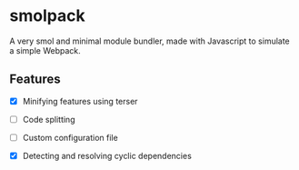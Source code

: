 # smolpack
A very smol and minimal module bundler, made with Javascript to simulate a simple Webpack. 

## Features
- [x] Minifying features using terser
- [ ] Code splitting
- [ ] Custom configuration file
- [x] Detecting and resolving cyclic dependencies


